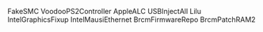 FakeSMC
VoodooPS2Controller
AppleALC
USBInjectAll
Lilu
IntelGraphicsFixup
IntelMausiEthernet
BrcmFirmwareRepo
BrcmPatchRAM2
